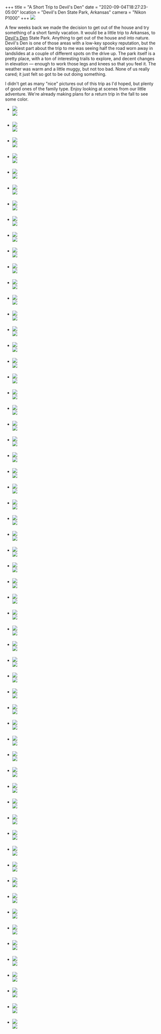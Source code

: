 +++
title = "A Short Trip to Devil's Den"
date = "2020-09-04T18:27:23-05:00"
location = "Devil's Den State Park, Arkansas"
camera = "Nikon P1000"
+++
<img src="https://live.staticflickr.com/65535/50287427888_d3a2d384b7_o.jpg">
<!--more-->
A few weeks back we made the decision to get out of the house and try something of a short family vacation. It would be a little trip to Arkansas, to [Devil's Den](https://www.amazon.com/Incident-Devils-story-Terry-Lovelace/dp/0692072012) State Park. Anything to get out of the house and into nature. Devil's Den is one of those areas with a low-key spooky reputation, but the spookiest part about the trip to me was seeing half the road worn away in landslides at a couple of different spots on the drive up. The park itself is a pretty place, with a ton of interesting trails to explore, and decent changes in elevation — enough to work those legs and knees so that you feel it. The weather was warm and a little muggy, but not too bad. None of us really cared; it just felt so got to be out doing something. 

I didn't get as many "nice" pictures out of this trip as I'd hoped, but plenty of good ones of the family type. Enjoy looking at scenes from our little adventure. We're already making plans for a return trip in the fall to see some color.

<div class="container-fluid">
<div class="demo-gallery dark mrb35">
	<ul id="lightgallery" class="list-unstyled row">
		<li data-sub-html="<h4></h4><p></p>" data-src="https://live.staticflickr.com/65535/50287420893_ed1d2e5114_o.jpg" class="col-xs-6 col-sm-4 col-md-3">
			<a href><img class="img-responsive" src="https://live.staticflickr.com/65535/50287420893_144acb92e5.jpg"><div class="demo-gallery-poster"><img src="/img/zoom.png"></div></a><div class="wp-caption-text"><h4></h4><p></p></div></li>
		<li data-sub-html="<h4></h4><p></p>" data-src="https://live.staticflickr.com/65535/50288094746_caf75e3226_o.jpg" class="col-xs-6 col-sm-4 col-md-3">
			<a href><img class="img-responsive" src="https://live.staticflickr.com/65535/50288094746_cc0d790fc7.jpg"><div class="demo-gallery-poster"><img src="/img/zoom.png"></div></a><div class="wp-caption-text"><h4></h4><p></p></div></li>
		<li data-sub-html="<h4></h4><p></p>" data-src="https://live.staticflickr.com/65535/50288246727_48432d0121_o.jpg" class="col-xs-6 col-sm-4 col-md-3">
			<a href><img class="img-responsive" src="https://live.staticflickr.com/65535/50288246727_3ff0bcd179.jpg"><div class="demo-gallery-poster"><img src="/img/zoom.png"></div></a><div class="wp-caption-text"><h4></h4><p></p></div></li>
		<li data-sub-html="<h4></h4><p></p>" data-src="https://live.staticflickr.com/65535/50287420753_50e7732eb0_o.jpg" class="col-xs-6 col-sm-4 col-md-3">
			<a href><img class="img-responsive" src="https://live.staticflickr.com/65535/50287420753_98378d2f4b.jpg"><div class="demo-gallery-poster"><img src="/img/zoom.png"></div></a><div class="wp-caption-text"><h4></h4><p></p></div></li>
		<li data-sub-html="<h4></h4><p></p>" data-src="https://live.staticflickr.com/65535/50288095036_6dfaa26603_o.jpg" class="col-xs-6 col-sm-4 col-md-3">
			<a href><img class="img-responsive" src="https://live.staticflickr.com/65535/50288095036_6a287cbd66.jpg"><div class="demo-gallery-poster"><img src="/img/zoom.png"></div></a><div class="wp-caption-text"><h4></h4><p></p></div></li>
		<li data-sub-html="<h4></h4><p></p>" data-src="https://live.staticflickr.com/65535/50288095091_2cc1cd8f9b_o.jpg" class="col-xs-6 col-sm-4 col-md-3">
			<a href><img class="img-responsive" src="https://live.staticflickr.com/65535/50288095091_329fe46731.jpg"><div class="demo-gallery-poster"><img src="/img/zoom.png"></div></a><div class="wp-caption-text"><h4></h4><p></p></div></li>
		<li data-sub-html="<h4></h4><p></p>" data-src="https://live.staticflickr.com/65535/50288097096_45d1b64b33_o.jpg" class="col-xs-6 col-sm-4 col-md-3">
			<a href><img class="img-responsive" src="https://live.staticflickr.com/65535/50288097096_62673e4f14.jpg"><div class="demo-gallery-poster"><img src="/img/zoom.png"></div></a><div class="wp-caption-text"><h4></h4><p></p></div></li>
		<li data-sub-html="<h4></h4><p></p>" data-src="https://live.staticflickr.com/65535/50288247417_b318e238e5_o.jpg" class="col-xs-6 col-sm-4 col-md-3">
			<a href><img class="img-responsive" src="https://live.staticflickr.com/65535/50288247417_6b6223789b.jpg"><div class="demo-gallery-poster"><img src="/img/zoom.png"></div></a><div class="wp-caption-text"><h4></h4><p></p></div></li>
		<li data-sub-html="<h4></h4><p></p>" data-src="https://live.staticflickr.com/65535/50288269072_a25d5e6a9b_o.jpg" class="col-xs-6 col-sm-4 col-md-3">
			<a href><img class="img-responsive" src="https://live.staticflickr.com/65535/50288269072_b0137b0741.jpg"><div class="demo-gallery-poster"><img src="/img/zoom.png"></div></a><div class="wp-caption-text"><h4></h4><p></p></div></li>
		<li data-sub-html="<h4></h4><p></p>" data-src="https://live.staticflickr.com/65535/50288247852_c65615169b_o.jpg" class="col-xs-6 col-sm-4 col-md-3">
			<a href><img class="img-responsive" src="https://live.staticflickr.com/65535/50288247852_798915380b.jpg"><div class="demo-gallery-poster"><img src="/img/zoom.png"></div></a><div class="wp-caption-text"><h4></h4><p></p></div></li>
		<li data-sub-html="<h4></h4><p></p>" data-src="https://live.staticflickr.com/65535/50288249842_6d8ce8f9a4_o.jpg" class="col-xs-6 col-sm-4 col-md-3">
			<a href><img class="img-responsive" src="https://live.staticflickr.com/65535/50288249842_1b0ae20c12.jpg"><div class="demo-gallery-poster"><img src="/img/zoom.png"></div></a><div class="wp-caption-text"><h4></h4><p></p></div></li>
		<li data-sub-html="<h4></h4><p></p>" data-src="https://live.staticflickr.com/65535/50287424453_bd4d8fed4a_o.jpg" class="col-xs-6 col-sm-4 col-md-3">
			<a href><img class="img-responsive" src="https://live.staticflickr.com/65535/50287424453_daef40c993.jpg"><div class="demo-gallery-poster"><img src="/img/zoom.png"></div></a><div class="wp-caption-text"><h4></h4><p></p></div></li>
		<li data-sub-html="<h4></h4><p></p>" data-src="https://live.staticflickr.com/65535/50288248887_a998748b3a_o.jpg" class="col-xs-6 col-sm-4 col-md-3">
			<a href><img class="img-responsive" src="https://live.staticflickr.com/65535/50288248887_1a950d4d0a.jpg"><div class="demo-gallery-poster"><img src="/img/zoom.png"></div></a><div class="wp-caption-text"><h4></h4><p></p></div></li>
		<li data-sub-html="<h4></h4><p></p>" data-src="https://live.staticflickr.com/65535/50287424943_aa62b4d6bc_o.jpg" class="col-xs-6 col-sm-4 col-md-3">
			<a href><img class="img-responsive" src="https://live.staticflickr.com/65535/50287424943_99a2220b11.jpg"><div class="demo-gallery-poster"><img src="/img/zoom.png"></div></a><div class="wp-caption-text"><h4></h4><p></p></div></li>
		<li data-sub-html="<h4></h4><p></p>" data-src="https://live.staticflickr.com/65535/50287420358_399522bd5a_o.jpg" class="col-xs-6 col-sm-4 col-md-3">
			<a href><img class="img-responsive" src="https://live.staticflickr.com/65535/50287420358_5cc836aee1.jpg"><div class="demo-gallery-poster"><img src="/img/zoom.png"></div></a><div class="wp-caption-text"><h4></h4><p></p></div></li>
		<li data-sub-html="<h4></h4><p></p>" data-src="https://live.staticflickr.com/65535/50288260147_38955bfc03_o.jpg" class="col-xs-6 col-sm-4 col-md-3">
			<a href><img class="img-responsive" src="https://live.staticflickr.com/65535/50288260147_93ba595f3e.jpg"><div class="demo-gallery-poster"><img src="/img/zoom.png"></div></a><div class="wp-caption-text"><h4></h4><p></p></div></li>
		<li data-sub-html="<h4></h4><p></p>" data-src="https://live.staticflickr.com/65535/50287421273_f152ff7778_o.jpg" class="col-xs-6 col-sm-4 col-md-3">
			<a href><img class="img-responsive" src="https://live.staticflickr.com/65535/50287421273_3c44ffb53d.jpg"><div class="demo-gallery-poster"><img src="/img/zoom.png"></div></a><div class="wp-caption-text"><h4></h4><p></p></div></li>
		<li data-sub-html="<h4></h4><p></p>" data-src="https://live.staticflickr.com/65535/50287428373_65d88cb111_o.jpg" class="col-xs-6 col-sm-4 col-md-3">
			<a href><img class="img-responsive" src="https://live.staticflickr.com/65535/50287428373_5a6f681562.jpg"><div class="demo-gallery-poster"><img src="/img/zoom.png"></div></a><div class="wp-caption-text"><h4></h4><p></p></div></li>
		<li data-sub-html="<h4></h4><p></p>" data-src="https://live.staticflickr.com/65535/50288106136_4944f6537b_o.jpg" class="col-xs-6 col-sm-4 col-md-3">
			<a href><img class="img-responsive" src="https://live.staticflickr.com/65535/50288106136_e74ac48944.jpg"><div class="demo-gallery-poster"><img src="/img/zoom.png"></div></a><div class="wp-caption-text"><h4></h4><p></p></div></li>
		<li data-sub-html="<h4></h4><p></p>" data-src="https://live.staticflickr.com/65535/50288259927_f909bd401f_o.jpg" class="col-xs-6 col-sm-4 col-md-3">
			<a href><img class="img-responsive" src="https://live.staticflickr.com/65535/50288259927_194e92b2fb.jpg"><div class="demo-gallery-poster"><img src="/img/zoom.png"></div></a><div class="wp-caption-text"><h4></h4><p></p></div></li>
		<li data-sub-html="<h4></h4><p></p>" data-src="https://live.staticflickr.com/65535/50288097301_73551dae5d_o.jpg" class="col-xs-6 col-sm-4 col-md-3">
			<a href><img class="img-responsive" src="https://live.staticflickr.com/65535/50288097301_1742084359.jpg"><div class="demo-gallery-poster"><img src="/img/zoom.png"></div></a><div class="wp-caption-text"><h4></h4><p></p></div></li>
		<li data-sub-html="<h4></h4><p></p>" data-src="https://live.staticflickr.com/65535/50288264742_5d57ab3144_o.jpg" class="col-xs-6 col-sm-4 col-md-3">
			<a href><img class="img-responsive" src="https://live.staticflickr.com/65535/50288264742_ef476bac73.jpg"><div class="demo-gallery-poster"><img src="/img/zoom.png"></div></a><div class="wp-caption-text"><h4></h4><p></p></div></li>
		<li data-sub-html="<h4></h4><p></p>" data-src="https://live.staticflickr.com/65535/50287434278_05d6ca0841_o.jpg" class="col-xs-6 col-sm-4 col-md-3">
			<a href><img class="img-responsive" src="https://live.staticflickr.com/65535/50287434278_283197d3cd.jpg"><div class="demo-gallery-poster"><img src="/img/zoom.png"></div></a><div class="wp-caption-text"><h4></h4><p></p></div></li>
		<li data-sub-html="<h4></h4><p></p>" data-src="https://live.staticflickr.com/65535/50288097666_1fd73beddc_o.jpg" class="col-xs-6 col-sm-4 col-md-3">
			<a href><img class="img-responsive" src="https://live.staticflickr.com/65535/50288097666_c601a55493.jpg"><div class="demo-gallery-poster"><img src="/img/zoom.png"></div></a><div class="wp-caption-text"><h4></h4><p></p></div></li>
		<li data-sub-html="<h4></h4><p></p>" data-src="https://live.staticflickr.com/65535/50288111961_246eccf3f5_o.jpg" class="col-xs-6 col-sm-4 col-md-3">
			<a href><img class="img-responsive" src="https://live.staticflickr.com/65535/50288111961_475640666b.jpg"><div class="demo-gallery-poster"><img src="/img/zoom.png"></div></a><div class="wp-caption-text"><h4></h4><p></p></div></li>
		<li data-sub-html="<h4></h4><p></p>" data-src="https://live.staticflickr.com/65535/50288105516_e087cf2a36_o.jpg" class="col-xs-6 col-sm-4 col-md-3">
			<a href><img class="img-responsive" src="https://live.staticflickr.com/65535/50288105516_57e70ea2b6.jpg"><div class="demo-gallery-poster"><img src="/img/zoom.png"></div></a><div class="wp-caption-text"><h4></h4><p></p></div></li>
		<li data-sub-html="<h4></h4><p></p>" data-src="https://live.staticflickr.com/65535/50288246877_d261228aba_o.jpg" class="col-xs-6 col-sm-4 col-md-3">
			<a href><img class="img-responsive" src="https://live.staticflickr.com/65535/50288246877_ffc3c2f48b.jpg"><div class="demo-gallery-poster"><img src="/img/zoom.png"></div></a><div class="wp-caption-text"><h4></h4><p></p></div></li>
		<li data-sub-html="<h4></h4><p></p>" data-src="https://live.staticflickr.com/65535/50287420998_742f8f9b61_o.jpg" class="col-xs-6 col-sm-4 col-md-3">
			<a href><img class="img-responsive" src="https://live.staticflickr.com/65535/50287420998_8cd91f14fe.jpg"><div class="demo-gallery-poster"><img src="/img/zoom.png"></div></a><div class="wp-caption-text"><h4></h4><p></p></div></li>
		<li data-sub-html="<h4></h4><p></p>" data-src="https://live.staticflickr.com/65535/50288246792_3145453301_o.jpg" class="col-xs-6 col-sm-4 col-md-3">
			<a href><img class="img-responsive" src="https://live.staticflickr.com/65535/50288246792_c44e7828ca.jpg"><div class="demo-gallery-poster"><img src="/img/zoom.png"></div></a><div class="wp-caption-text"><h4></h4><p></p></div></li>
		<li data-sub-html="<h4></h4><p></p>" data-src="https://live.staticflickr.com/65535/50287420393_ce131c7a64_o.jpg" class="col-xs-6 col-sm-4 col-md-3">
			<a href><img class="img-responsive" src="https://live.staticflickr.com/65535/50287420393_d295f47abe.jpg"><div class="demo-gallery-poster"><img src="/img/zoom.png"></div></a><div class="wp-caption-text"><h4></h4><p></p></div></li>
		<li data-sub-html="<h4></h4><p></p>" data-src="https://live.staticflickr.com/65535/50288094841_eb7655e4e7_o.jpg" class="col-xs-6 col-sm-4 col-md-3">
			<a href><img class="img-responsive" src="https://live.staticflickr.com/65535/50288094841_0b9e504dcb.jpg"><div class="demo-gallery-poster"><img src="/img/zoom.png"></div></a><div class="wp-caption-text"><h4></h4><p></p></div></li>
		<li data-sub-html="<h4></h4><p></p>" data-src="https://live.staticflickr.com/65535/50288116831_2b1f97f044_o.jpg" class="col-xs-6 col-sm-4 col-md-3">
			<a href><img class="img-responsive" src="https://live.staticflickr.com/65535/50288116831_ee2ed2651e.jpg"><div class="demo-gallery-poster"><img src="/img/zoom.png"></div></a><div class="wp-caption-text"><h4></h4><p></p></div></li>
		<li data-sub-html="<h4></h4><p></p>" data-src="https://live.staticflickr.com/65535/50288267262_25f54c7670_o.jpg" class="col-xs-6 col-sm-4 col-md-3">
			<a href><img class="img-responsive" src="https://live.staticflickr.com/65535/50288267262_789bef3d58.jpg"><div class="demo-gallery-poster"><img src="/img/zoom.png"></div></a><div class="wp-caption-text"><h4></h4><p></p></div></li>
		<li data-sub-html="<h4></h4><p></p>" data-src="https://live.staticflickr.com/65535/50288263277_d2a579f739_o.jpg" class="col-xs-6 col-sm-4 col-md-3">
			<a href><img class="img-responsive" src="https://live.staticflickr.com/65535/50288263277_085bb37b48.jpg"><div class="demo-gallery-poster"><img src="/img/zoom.png"></div></a><div class="wp-caption-text"><h4></h4><p></p></div></li>
		<li data-sub-html="<h4></h4><p></p>" data-src="https://live.staticflickr.com/65535/50288254857_4608fb81b0_o.jpg" class="col-xs-6 col-sm-4 col-md-3">
			<a href><img class="img-responsive" src="https://live.staticflickr.com/65535/50288254857_c1e4409c67.jpg"><div class="demo-gallery-poster"><img src="/img/zoom.png"></div></a><div class="wp-caption-text"><h4></h4><p></p></div></li>
		<li data-sub-html="<h4></h4><p></p>" data-src="https://live.staticflickr.com/65535/50288096326_426086c675_o.jpg" class="col-xs-6 col-sm-4 col-md-3">
			<a href><img class="img-responsive" src="https://live.staticflickr.com/65535/50288096326_86b5d4faf4.jpg"><div class="demo-gallery-poster"><img src="/img/zoom.png"></div></a><div class="wp-caption-text"><h4></h4><p></p></div></li>
		<li data-sub-html="<h4></h4><p></p>" data-src="https://live.staticflickr.com/65535/50288255842_2b504485ce_o.jpg" class="col-xs-6 col-sm-4 col-md-3">
			<a href><img class="img-responsive" src="https://live.staticflickr.com/65535/50288255842_be830ff789.jpg"><div class="demo-gallery-poster"><img src="/img/zoom.png"></div></a><div class="wp-caption-text"><h4></h4><p></p></div></li>
		<li data-sub-html="<h4></h4><p></p>" data-src="https://live.staticflickr.com/65535/50287430913_d87c71c5c9_o.jpg" class="col-xs-6 col-sm-4 col-md-3">
			<a href><img class="img-responsive" src="https://live.staticflickr.com/65535/50287430913_61d8af9883.jpg"><div class="demo-gallery-poster"><img src="/img/zoom.png"></div></a><div class="wp-caption-text"><h4></h4><p></p></div></li>
		<li data-sub-html="<h4></h4><p></p>" data-src="https://live.staticflickr.com/65535/50288096946_fe34477cbd_o.jpg" class="col-xs-6 col-sm-4 col-md-3">
			<a href><img class="img-responsive" src="https://live.staticflickr.com/65535/50288096946_c5864ea548.jpg"><div class="demo-gallery-poster"><img src="/img/zoom.png"></div></a><div class="wp-caption-text"><h4></h4><p></p></div></li>
		<li data-sub-html="<h4></h4><p></p>" data-src="https://live.staticflickr.com/65535/50288112766_f04f527076_o.jpg" class="col-xs-6 col-sm-4 col-md-3">
			<a href><img class="img-responsive" src="https://live.staticflickr.com/65535/50288112766_9b39582bce.jpg"><div class="demo-gallery-poster"><img src="/img/zoom.png"></div></a><div class="wp-caption-text"><h4></h4><p></p></div></li>
		<li data-sub-html="<h4></h4><p></p>" data-src="https://live.staticflickr.com/65535/50288109776_e1ddb06fce_o.jpg" class="col-xs-6 col-sm-4 col-md-3">
			<a href><img class="img-responsive" src="https://live.staticflickr.com/65535/50288109776_1cdd820363.jpg"><div class="demo-gallery-poster"><img src="/img/zoom.png"></div></a><div class="wp-caption-text"><h4></h4><p></p></div></li>
		<li data-sub-html="<h4></h4><p></p>" data-src="https://live.staticflickr.com/65535/50288259567_9f2543edb2_o.jpg" class="col-xs-6 col-sm-4 col-md-3">
			<a href><img class="img-responsive" src="https://live.staticflickr.com/65535/50288259567_7889ac59f9.jpg"><div class="demo-gallery-poster"><img src="/img/zoom.png"></div></a><div class="wp-caption-text"><h4></h4><p></p></div></li>
		<li data-sub-html="<h4></h4><p></p>" data-src="https://live.staticflickr.com/65535/50288268547_33fa75af33_o.jpg" class="col-xs-6 col-sm-4 col-md-3">
			<a href><img class="img-responsive" src="https://live.staticflickr.com/65535/50288268547_e11f3fcde5.jpg"><div class="demo-gallery-poster"><img src="/img/zoom.png"></div></a><div class="wp-caption-text"><h4></h4><p></p></div></li>
		<li data-sub-html="<h4></h4><p></p>" data-src="https://live.staticflickr.com/65535/50288261637_b6fa5d30fb_o.jpg" class="col-xs-6 col-sm-4 col-md-3">
			<a href><img class="img-responsive" src="https://live.staticflickr.com/65535/50288261637_bee87e1eaf.jpg"><div class="demo-gallery-poster"><img src="/img/zoom.png"></div></a><div class="wp-caption-text"><h4></h4><p></p></div></li>
		<li data-sub-html="<h4></h4><p></p>" data-src="https://live.staticflickr.com/65535/50288265977_f78482d2ac_o.jpg" class="col-xs-6 col-sm-4 col-md-3">
			<a href><img class="img-responsive" src="https://live.staticflickr.com/65535/50288265977_8cb2c22eb9.jpg"><div class="demo-gallery-poster"><img src="/img/zoom.png"></div></a><div class="wp-caption-text"><h4></h4><p></p></div></li>
		<li data-sub-html="<h4></h4><p></p>" data-src="https://live.staticflickr.com/65535/50288258732_0ab59ab8fd_o.jpg" class="col-xs-6 col-sm-4 col-md-3">
			<a href><img class="img-responsive" src="https://live.staticflickr.com/65535/50288258732_2c3546b49e.jpg"><div class="demo-gallery-poster"><img src="/img/zoom.png"></div></a><div class="wp-caption-text"><h4></h4><p></p></div></li>
		<li data-sub-html="<h4></h4><p></p>" data-src="https://live.staticflickr.com/65535/50287441078_af4df44e53_o.jpg" class="col-xs-6 col-sm-4 col-md-3">
			<a href><img class="img-responsive" src="https://live.staticflickr.com/65535/50287441078_3ee38edbe4.jpg"><div class="demo-gallery-poster"><img src="/img/zoom.png"></div></a><div class="wp-caption-text"><h4></h4><p></p></div></li>
		<li data-sub-html="<h4></h4><p></p>" data-src="https://live.staticflickr.com/65535/50287436678_b8f6865488_o.jpg" class="col-xs-6 col-sm-4 col-md-3">
			<a href><img class="img-responsive" src="https://live.staticflickr.com/65535/50287436678_7290e0c83c.jpg"><div class="demo-gallery-poster"><img src="/img/zoom.png"></div></a><div class="wp-caption-text"><h4></h4><p></p></div></li>
		<li data-sub-html="<h4></h4><p></p>" data-src="https://live.staticflickr.com/65535/50287442998_ce273a4ce2_o.jpg" class="col-xs-6 col-sm-4 col-md-3">
			<a href><img class="img-responsive" src="https://live.staticflickr.com/65535/50287442998_41b9b701a7.jpg"><div class="demo-gallery-poster"><img src="/img/zoom.png"></div></a><div class="wp-caption-text"><h4></h4><p></p></div></li>
		<li data-sub-html="<h4></h4><p></p>" data-src="https://live.staticflickr.com/65535/50287431933_7df2e8a2a6_o.jpg" class="col-xs-6 col-sm-4 col-md-3">
			<a href><img class="img-responsive" src="https://live.staticflickr.com/65535/50287431933_d377b29a61.jpg"><div class="demo-gallery-poster"><img src="/img/zoom.png"></div></a><div class="wp-caption-text"><h4></h4><p></p></div></li>
		<li data-sub-html="<h4></h4><p></p>" data-src="https://live.staticflickr.com/65535/50288250517_637beaa13d_o.jpg" class="col-xs-6 col-sm-4 col-md-3">
			<a href><img class="img-responsive" src="https://live.staticflickr.com/65535/50288250517_19d9d00d5c.jpg"><div class="demo-gallery-poster"><img src="/img/zoom.png"></div></a><div class="wp-caption-text"><h4></h4><p></p></div></li>
		<li data-sub-html="<h4></h4><p></p>" data-src="https://live.staticflickr.com/65535/50288100441_0fc73993fb_o.jpg" class="col-xs-6 col-sm-4 col-md-3">
			<a href><img class="img-responsive" src="https://live.staticflickr.com/65535/50288100441_6cf795bbba.jpg"><div class="demo-gallery-poster"><img src="/img/zoom.png"></div></a><div class="wp-caption-text"><h4></h4><p></p></div></li>
		<li data-sub-html="<h4></h4><p></p>" data-src="https://live.staticflickr.com/65535/50288252997_3f3d70d535_o.jpg" class="col-xs-6 col-sm-4 col-md-3">
			<a href><img class="img-responsive" src="https://live.staticflickr.com/65535/50288252997_cf2b43f237.jpg"><div class="demo-gallery-poster"><img src="/img/zoom.png"></div></a><div class="wp-caption-text"><h4></h4><p></p></div></li>
		<li data-sub-html="<h4></h4><p></p>" data-src="https://live.staticflickr.com/65535/50287427888_d3a2d384b7_o.jpg" class="col-xs-6 col-sm-4 col-md-3">
			<a href><img class="img-responsive" src="https://live.staticflickr.com/65535/50287427888_f7dafd0f06.jpg"><div class="demo-gallery-poster"><img src="/img/zoom.png"></div></a><div class="wp-caption-text"><h4></h4><p></p></div></li>
		<li data-sub-html="<h4></h4><p></p>" data-src="https://live.staticflickr.com/65535/50288095206_ccf83775d0_o.jpg" class="col-xs-6 col-sm-4 col-md-3">
			<a href><img class="img-responsive" src="https://live.staticflickr.com/65535/50288095206_cf2c928011.jpg"><div class="demo-gallery-poster"><img src="/img/zoom.png"></div></a><div class="wp-caption-text"><h4></h4><p></p></div></li>
		<li data-sub-html="<h4></h4><p></p>" data-src="https://live.staticflickr.com/65535/50287420958_9b72113b03_o.jpg" class="col-xs-6 col-sm-4 col-md-3">
			<a href><img class="img-responsive" src="https://live.staticflickr.com/65535/50287420958_405d74692e.jpg"><div class="demo-gallery-poster"><img src="/img/zoom.png"></div></a><div class="wp-caption-text"><h4></h4><p></p></div></li>
		<li data-sub-html="<h4></h4><p></p>" data-src="https://live.staticflickr.com/65535/50288246762_d1c179344b_o.jpg" class="col-xs-6 col-sm-4 col-md-3">
			<a href><img class="img-responsive" src="https://live.staticflickr.com/65535/50288246762_bec8068735.jpg"><div class="demo-gallery-poster"><img src="/img/zoom.png"></div></a><div class="wp-caption-text"><h4></h4><p></p></div></li>
		<li data-sub-html="<h4></h4><p></p>" data-src="https://live.staticflickr.com/65535/50288246927_2b42824008_o.jpg" class="col-xs-6 col-sm-4 col-md-3">
			<a href><img class="img-responsive" src="https://live.staticflickr.com/65535/50288246927_f99acd3f44.jpg"><div class="demo-gallery-poster"><img src="/img/zoom.png"></div></a><div class="wp-caption-text"><h4></h4><p></p></div></li>
		<li data-sub-html="<h4></h4><p></p>" data-src="https://live.staticflickr.com/65535/50287421028_cd1d4db1d0_o.jpg" class="col-xs-6 col-sm-4 col-md-3">
			<a href><img class="img-responsive" src="https://live.staticflickr.com/65535/50287421028_313e63df93.jpg"><div class="demo-gallery-poster"><img src="/img/zoom.png"></div></a><div class="wp-caption-text"><h4></h4><p></p></div></li>
	</ul>
</div>
</div>
